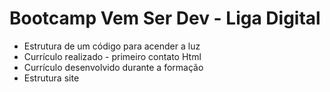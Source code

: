 # Bootcamp Vem Ser Dev - Liga Digital

* Estrutura de um código para acender a luz
* Currículo realizado -  primeiro contato Html
* Currículo desenvolvido durante a formação 
* Estrutura site
